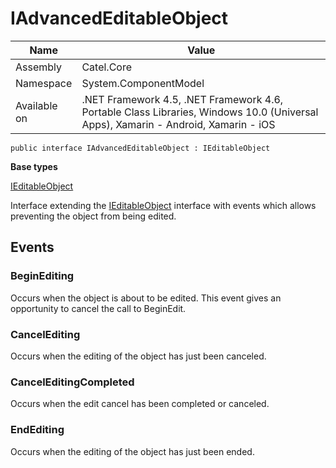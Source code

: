 

# IAdvancedEditableObject

Name|Value
---|---
Assembly|Catel.Core
Namespace|System.ComponentModel
Available on|.NET Framework 4.5, .NET Framework 4.6, Portable Class Libraries, Windows 10.0 (Universal Apps), Xamarin - Android, Xamarin - iOS

```
public interface IAdvancedEditableObject : IEditableObject
```

**Base types**

[IEditableObject]()


Interface extending the [IEditableObject](#) interface with events which allows preventing the
    object from being edited.



## Events

### BeginEditing

Occurs when the object is about to be edited. This event gives an opportunity to cancel the call
    to BeginEdit.



### CancelEditing

Occurs when the editing of the object has just been canceled.



### CancelEditingCompleted

Occurs when the edit cancel has been completed or canceled.



### EndEditing

Occurs when the editing of the object has just been ended.




